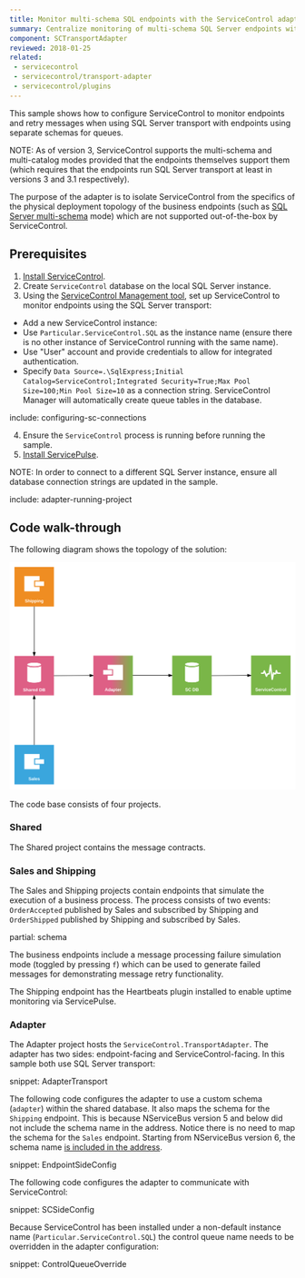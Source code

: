```yaml
---
title: Monitor multi-schema SQL endpoints with the ServiceControl adapter
summary: Centralize monitoring of multi-schema SQL Server endpoints with the ServiceControl adapter
component: SCTransportAdapter
reviewed: 2018-01-25
related:
 - servicecontrol
 - servicecontrol/transport-adapter
 - servicecontrol/plugins
---
```


This sample shows how to configure ServiceControl to monitor endpoints and retry messages when using SQL Server transport with endpoints using separate schemas for queues.

NOTE: As of version 3, ServiceControl supports the multi-schema and multi-catalog modes provided that the endpoints themselves support them (which requires that the endpoints run SQL Server transport at least in versions 3 and 3.1 respectively).

The purpose of the adapter is to isolate ServiceControl from the specifics of the physical deployment topology of the business endpoints (such as [SQL Server multi-schema](/transports/sql/deployment-options.md#multi-schema) mode) which are not supported out-of-the-box by ServiceControl.


## Prerequisites

 1. [Install ServiceControl](/servicecontrol/installation.md).
 2. Create `ServiceControl` database on the local SQL Server instance.
 3. Using the [ServiceControl Management tool](/servicecontrol/license.md#servicecontrol-management-tool), set up ServiceControl to monitor endpoints using the SQL Server transport:

   * Add a new ServiceControl instance:
   * Use `Particular.ServiceControl.SQL` as the instance name (ensure there is no other instance of ServiceControl running with the same name).
   * Use "User" account and provide credentials to allow for integrated authentication.
   * Specify `Data Source=.\SqlExpress;Initial Catalog=ServiceControl;Integrated Security=True;Max Pool Size=100;Min Pool Size=10` as a connection string. ServiceControl Manager will automatically create queue tables in the database.

include: configuring-sc-connections

 4. Ensure the `ServiceControl` process is running before running the sample.
 5. [Install ServicePulse](/servicepulse/installation.md).

NOTE: In order to connect to a different SQL Server instance, ensure all database connection strings are updated in the sample.

include: adapter-running-project


## Code walk-through

The following diagram shows the topology of the solution:

![Topology diagram](diagram.svg)

The code base consists of four projects.


### Shared

The Shared project contains the message contracts.


### Sales and Shipping

The Sales and Shipping projects contain endpoints that simulate the execution of a business process. The process consists of two events: `OrderAccepted` published by Sales and subscribed by Shipping and `OrderShipped` published by Shipping and subscribed by Sales.

partial: schema

The business endpoints include a message processing failure simulation mode (toggled by pressing `f`) which can be used to generate failed messages for demonstrating message retry functionality.

The Shipping endpoint has the Heartbeats plugin installed to enable uptime monitoring via ServicePulse.


### Adapter

The Adapter project hosts the `ServiceControl.TransportAdapter`. The adapter has two sides: endpoint-facing and ServiceControl-facing. In this sample both use SQL Server transport:

snippet: AdapterTransport

The following code configures the adapter to use a custom schema (`adapter`) within the shared database. It also maps the schema for the `Shipping` endpoint. This is because NServiceBus version 5 and below did not include the schema name in the address. Notice there is no need to map the schema for the `Sales` endpoint. Starting from NServiceBus version 6, the schema name [is included in the address](/transports/sql/addressing.md?version=sqlserver_3). 

snippet: EndpointSideConfig

The following code configures the adapter to communicate with ServiceControl:

snippet: SCSideConfig

Because ServiceControl has been installed under a non-default instance name (`Particular.ServiceControl.SQL`) the control queue name needs to be overridden in the adapter configuration:

snippet: ControlQueueOverride
